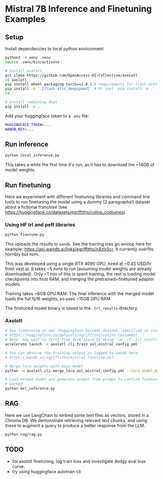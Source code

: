 # Mistral 7B Inference and Finetuning Examples

## Setup

Install dependencies to local python environment

```bash
python3 -m venv .venv
source .venv/bin/activate

# Install axolotl
git clone https://github.com/OpenAccess-AI-Collective/axolotl
cd axolotl
pip install wheel packaging torch==2.0.1 # requirements for flash-attn
pip install -e '.[flash-attn,deepspeed]' # Or just `pip install -e .` if no cuda
cd -

# Install remaining deps
pip install -e .
```

Add your huggingface token to a `.env` file:

```bash
HUGGINGFACE_TOKEN=...
WANDB_KEY=...
```

## Run inference

```bash
python local_inference.py
```

This takes a while the first time it's run, as it has to download the ~14GB of model weights.

## Run finetuning

Here we experiment with different finetuning libraries and command line tools to run finetuning the model using a dummy (2 paragraphs!) dataset about a fictional franchise (see https://huggingface.co/datasets/egriffiths/colins_costumes).

### Using HF trl and peft libraries

```bash
python finetune.py
```

This uploads the results to `wandb`. See the training loss go wooop here for example: https://api.wandb.ai/links/egriffiths/n4zlx5cr. It currently overfits horribly but nvm.

This was developed using a single RTX 4090 GPU, hired at ~0.45 USD/hr from vast.ai. It takes ~5 mins to run (assuming model weights are already downloaded). Only ~1 min of this is spent training, the rest is loading model checkpoints into host RAM, and merging the pretrained+finetuned adapter models.

Training takes ~6GB GPU RAM. The final inference with the merged model loads the full fp16 weights, so uses ~15GB GPU RAM.

The finetuned model binary is saved to the `.trl_results` directory.

### Axolotl

```bash
# Run finetuning on own (huggingface-hosted) dataset, specified in config (see
# https://huggingface.co/datasets/egriffiths/colins_costumes)
# Note: may want to first free disk space by doing `rm -rf .trl_results`.
accelerate launch -m axolotl.cli.train axl_mistral_config.yml

# You can observe the training output as logged to wandb here:
# https://wandb.ai/egriffiths/mistral-finetune-axl

# Merge lora weights with base model
python -m axolotl.cli.merge_lora axl_mistral_config.yml --lora_model_dir="axolotl/.results/qlora-out" --load_in_8bit=False --load_in_4bit=False

# Load merged model and generate output from prompt to confirm finetuning has
# worked
python axl_inference.py
```

## RAG

Here we use LangChain to embed some text files as vectors, stored in a Chroma DB. We demonstrate retrieving relevant text chunks, and using these to augment a query to produce a better response from the LLM.

```bash
python rag/rag.py
```

## TODO

- for axolotl finetuning, log train loss and investigate dodgy eval loss curve.
- try using huggingface autotrain cli
